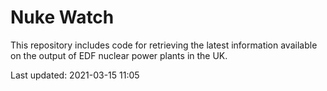 # Nuke Watch

This repository includes code for retrieving the latest information available on the output of EDF nuclear power plants in the UK.

Last updated: 2021-03-15 11:05
